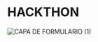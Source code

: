 # HACKTHON  
![CAPA DE FORMULARIO (1)](https://github.com/user-attachments/assets/3fbb585c-b268-4e49-9ea6-e2b6790e6bb7)
